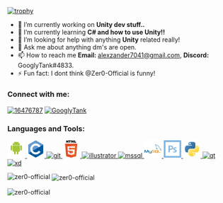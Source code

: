 
[![trophy](https://github-profile-trophy.vercel.app/?username=ryo-ma&theme=monokai)](https://github.com/ryo-ma/github-profile-trophy)

- 🔭 I’m currently working on <strong>Unity dev stuff..</strong>
- 🌱 I’m currently learning  <strong>C# and how to use Unity!!</strong>
- 🤔 I’m looking for help with anything <strong>Unity</strong> related really!
- 💬 Ask me about anything dm's are open.
- 📫 How to reach me  <strong>Email: </strong> alexzander7041@gmail.com,  <strong>Discord: </strong> GooglyTank#4833.
- ⚡ Fun fact: I dont think @Zer0-Official is funny!

<h3 align="left">Connect with me:</h3>
<p align="left">
<a href="https://stackoverflow.com/users/18419694" target="blank"><img align="center" src="https://raw.githubusercontent.com/rahuldkjain/github-profile-readme-generator/master/src/images/icons/Social/stack-overflow.svg" alt="16476787" height="30" width="40" /></a>
<a href="https://www.youtube.com/channel/UCR81L0U9PLyKTiAY8izEfjQ" target="blank"><img align="center" src="https://raw.githubusercontent.com/rahuldkjain/github-profile-readme-generator/master/src/images/icons/Social/youtube.svg" alt="GooglyTank" height="30" width="40" /></a>
</p>

<h3 align="left">Languages and Tools:</h3>
<p align="left"> <a href="https://developer.android.com" target="_blank" rel="noreferrer"> <img src="https://raw.githubusercontent.com/devicons/devicon/master/icons/android/android-original-wordmark.svg" alt="android" width="40" height="40"/> </a> <a href="https://www.cprogramming.com/" target="_blank" rel="noreferrer"> <img src="https://raw.githubusercontent.com/devicons/devicon/master/icons/c/c-original.svg" alt="c" width="40" height="40"/> </a> <a href="https://git-scm.com/" target="_blank" rel="noreferrer"> <img src="https://www.vectorlogo.zone/logos/git-scm/git-scm-icon.svg" alt="git" width="40" height="40"/> </a> <a href="https://www.w3.org/html/" target="_blank" rel="noreferrer"> <img src="https://raw.githubusercontent.com/devicons/devicon/master/icons/html5/html5-original-wordmark.svg" alt="html5" width="40" height="40"/> </a> <a href="https://www.adobe.com/in/products/illustrator.html" target="_blank" rel="noreferrer"> <img src="https://www.vectorlogo.zone/logos/adobe_illustrator/adobe_illustrator-icon.svg" alt="illustrator" width="40" height="40"/> </a> <a href="https://www.microsoft.com/en-us/sql-server" target="_blank" rel="noreferrer"> <img src="https://www.svgrepo.com/show/303229/microsoft-sql-server-logo.svg" alt="mssql" width="40" height="40"/> </a> <a href="https://www.mysql.com/" target="_blank" rel="noreferrer"> <img src="https://raw.githubusercontent.com/devicons/devicon/master/icons/mysql/mysql-original-wordmark.svg" alt="mysql" width="40" height="40"/> </a> <a href="https://www.photoshop.com/en" target="_blank" rel="noreferrer"> <img src="https://raw.githubusercontent.com/devicons/devicon/master/icons/photoshop/photoshop-line.svg" alt="photoshop" width="40" height="40"/> </a> <a href="https://www.python.org" target="_blank" rel="noreferrer"> <img src="https://raw.githubusercontent.com/devicons/devicon/master/icons/python/python-original.svg" alt="python" width="40" height="40"/> </a> <a href="https://www.qt.io/" target="_blank" rel="noreferrer"> <img src="https://upload.wikimedia.org/wikipedia/commons/0/0b/Qt_logo_2016.svg" alt="qt" width="40" height="40"/> </a> <a href="https://www.adobe.com/products/xd.html" target="_blank" rel="noreferrer"> <img src="https://cdn.worldvectorlogo.com/logos/adobe-xd.svg" alt="xd" width="40" height="40"/> </a> </p>

<p><img align="left" src="https://github-readme-stats.vercel.app/api/top-langs?username=googlytank&show_icons=true&theme=dark&locale=en&layout=compact" alt="zer0-official" /></p>

<p>&nbsp;<img align="center" src="https://github-readme-stats.vercel.app/api?username=googlytank&show_icons=true&theme=dark&locale=en" alt="zer0-official" /></p>

<p><img align="center" src="https://github-readme-streak-stats.herokuapp.com/?user=googlytank&theme=dark" alt="zer0-official" /></p>


